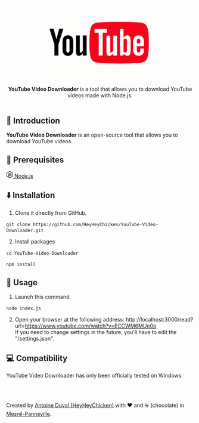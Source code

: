 <div align="center">

<img src="https://raw.githubusercontent.com/HeyHeyChicken/YouTube-Video-Downloader/main/resources/logo.jpg" alt="YouTube Video Downloader" width="300">

**YouTube Video Downloader** is a tool that allows you to download YouTube videos made with Node.js.<br>
<br>
</div>

## 👋 Introduction

**YouTube Video Downloader** is an open-source tool that allows you to download YouTube videos.<br/>

## 🔧 Prerequisites

[<img src="https://raw.githubusercontent.com/HeyHeyChicken/YouTube-Video-Downloader/main/resources/nodeJSLogo.png" width="18" /> Node.js](https://nodejs.org/)<br/>

## ⬇️ Installation

1) Clone it directly from GitHub.
```
git clone https://github.com/HeyHeyChicken/YouTube-Video-Downloader.git
```
2) Install packages
```
cd YouTube-Video-Downloader
```
```
npm install
```

## 🚀 Usage

1) Launch this command.
```
node index.js
```
2) Open your browser at the following address:
   http://localhost:3000/read?url=https://www.youtube.com/watch?v=ECCWM6MUe0o<br/>
   If you need to change settings in the future, you'll have to edit the "/settings.json".

## 💻 Compatibility

YouTube Video Downloader has only been officially tested on Windows.

<br>
<br>

Created by [Antoine Duval (HeyHeyChicken)](//antoine.cuffel.fr) with ❤ and ☕ (chocolate) in [Mesnil-Panneville](//en.wikipedia.org/wiki/Mesnil-Panneville).

